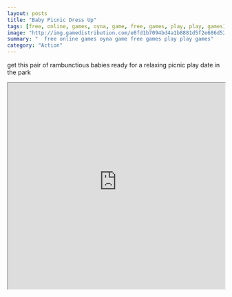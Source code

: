 ```yaml
---
layout: posts
title: "Baby Picnic Dress Up"
tags: [free, online, games, oyna, game, free, games, play, play, games]
image: "http://img.gamedistribution.com/e8fd1b7094bd4a1b8881d5f2e686d528.jpg"
summary: "  free online games oyna game free games play play games"
category: "Action"
---
```


get this pair of rambunctious babies ready for a relaxing picnic play date in the park

<iframe width="100%" height="480px;" src="http://flash.gamedistribution.com?game=e8fd1b7094bd4a1b8881d5f2e686d528"></iframe>